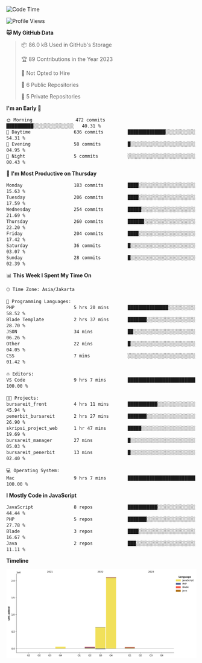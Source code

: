 <!--START_SECTION:waka-->
![Code Time](http://img.shields.io/badge/Code%20Time-19%20hrs%2057%20mins-blue)

![Profile Views](http://img.shields.io/badge/Profile%20Views-0-blue)

**🐱 My GitHub Data** 

> 📦 86.0 kB Used in GitHub's Storage 
 > 
> 🏆 89 Contributions in the Year 2023
 > 
> 🚫 Not Opted to Hire
 > 
> 📜 6 Public Repositories 
 > 
> 🔑 5 Private Repositories 
 > 
**I'm an Early 🐤** 

```text
🌞 Morning                472 commits         ██████████░░░░░░░░░░░░░░░   40.31 % 
🌆 Daytime                636 commits         ██████████████░░░░░░░░░░░   54.31 % 
🌃 Evening                58 commits          █░░░░░░░░░░░░░░░░░░░░░░░░   04.95 % 
🌙 Night                  5 commits           ░░░░░░░░░░░░░░░░░░░░░░░░░   00.43 % 
```
📅 **I'm Most Productive on Thursday** 

```text
Monday                   183 commits         ████░░░░░░░░░░░░░░░░░░░░░   15.63 % 
Tuesday                  206 commits         ████░░░░░░░░░░░░░░░░░░░░░   17.59 % 
Wednesday                254 commits         █████░░░░░░░░░░░░░░░░░░░░   21.69 % 
Thursday                 260 commits         ██████░░░░░░░░░░░░░░░░░░░   22.20 % 
Friday                   204 commits         ████░░░░░░░░░░░░░░░░░░░░░   17.42 % 
Saturday                 36 commits          █░░░░░░░░░░░░░░░░░░░░░░░░   03.07 % 
Sunday                   28 commits          █░░░░░░░░░░░░░░░░░░░░░░░░   02.39 % 
```


📊 **This Week I Spent My Time On** 

```text
🕑︎ Time Zone: Asia/Jakarta

💬 Programming Languages: 
PHP                      5 hrs 20 mins       ███████████████░░░░░░░░░░   58.52 % 
Blade Template           2 hrs 37 mins       ███████░░░░░░░░░░░░░░░░░░   28.70 % 
JSON                     34 mins             ██░░░░░░░░░░░░░░░░░░░░░░░   06.26 % 
Other                    22 mins             █░░░░░░░░░░░░░░░░░░░░░░░░   04.05 % 
CSS                      7 mins              ░░░░░░░░░░░░░░░░░░░░░░░░░   01.42 % 

🔥 Editors: 
VS Code                  9 hrs 7 mins        █████████████████████████   100.00 % 

🐱‍💻 Projects: 
bursareit_front          4 hrs 11 mins       ███████████░░░░░░░░░░░░░░   45.94 % 
penerbit_bursareit       2 hrs 27 mins       ███████░░░░░░░░░░░░░░░░░░   26.90 % 
skripsi_project_web      1 hr 47 mins        █████░░░░░░░░░░░░░░░░░░░░   19.69 % 
bursareit_manager        27 mins             █░░░░░░░░░░░░░░░░░░░░░░░░   05.03 % 
bursareit_penerbit       13 mins             █░░░░░░░░░░░░░░░░░░░░░░░░   02.40 % 

💻 Operating System: 
Mac                      9 hrs 7 mins        █████████████████████████   100.00 % 
```

**I Mostly Code in JavaScript** 

```text
JavaScript               8 repos             ███████████░░░░░░░░░░░░░░   44.44 % 
PHP                      5 repos             ███████░░░░░░░░░░░░░░░░░░   27.78 % 
Blade                    3 repos             ████░░░░░░░░░░░░░░░░░░░░░   16.67 % 
Java                     2 repos             ███░░░░░░░░░░░░░░░░░░░░░░   11.11 % 
```



**Timeline**

![Lines of Code chart](https://raw.githubusercontent.com/brstreet2/brstreet2/main/assets/bar_graph.png)


<!--END_SECTION:waka-->
